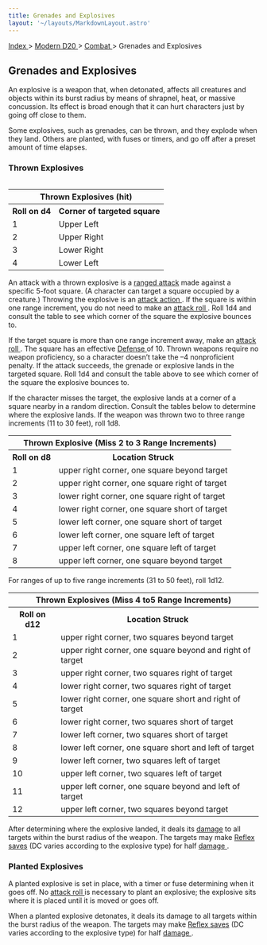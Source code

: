 ```yaml
---
title: Grenades and Explosives
layout: '~/layouts/MarkdownLayout.astro'
---
```


[ Index ](/) > [ Modern D20 ](/modern.d20.srd) > [ Combat ](/modern.d20.srd/combat) > Grenades and Explosives

##  Grenades and Explosives

An explosive is a weapon that, when detonated, affects all creatures and
objects within its burst radius by means of shrapnel, heat, or massive
concussion. Its effect is broad enough that it can hurt characters just by
going off close to them.

Some explosives, such as grenades, can be thrown, and they explode when they
land. Others are planted, with fuses or timers, and go off after a preset
amount of time elapses.

###  Thrown Explosives


<table style="float: right"> <tr> <th colspan="2"> Thrown Explosives (hit) </th> </tr> <tr> <th> Roll on d4 </th> <th> Corner of targeted square </th> </tr> <tr> <td> 1 </td> <td> Upper Left </td> </tr> <tr class="shaded"> <td> 2 </td> <td> Upper Right </td> </tr> <tr> <td> 3 </td> <td> Lower Right </td> </tr> <tr class="shaded"> <td> 4 </td> <td> Lower Left </td> </tr> </table>



An attack with a thrown explosive is a [ ranged attack](/modern.d20.srd/combat/attack.actions) made against a specific 5-foot
square. (A character can target a square occupied by a creature.) Throwing the
explosive is an [ attack action ](/modern.d20.srd/combat/attack.actions) . If
the square is within one range increment, you do not need to make an [ attack roll ](/modern.d20.srd/combat/attack.roll) . Roll 1d4 and consult the table to
see which corner of the square the explosive bounces to.

If the target square is more than one range increment away, make an [ attack roll ](/modern.d20.srd/combat/attack.roll) . The square has an effective [Defense ](/modern.d20.srd/combat/defense) of 10. Thrown weapons require no
weapon proficiency, so a character doesn’t take the –4 nonproficient penalty.
If the attack succeeds, the grenade or explosive lands in the targeted square.
Roll 1d4 and consult the table above to see which corner of the square the
explosive bounces to.

If the character misses the target, the explosive lands at a corner of a
square nearby in a random direction. Consult the tables below to determine
where the explosive lands. If the weapon was thrown two to three range
increments (11 to 30 feet), roll 1d8.


<table> <tr> <th colspan="2"> Thrown Explosive (Miss 2 to 3 Range Increments) </th> </tr> <tr> <th> Roll on d8 </th> <th> Location Struck </th> </tr> <tr> <td> 1 </td> <td> upper right corner, one square beyond target </td> </tr> <tr class="shaded"> <td> 2 </td> <td> upper right corner, one square right of target </td> </tr> <tr> <td> 3 </td> <td> lower right corner, one square right of target </td> </tr> <tr class="shaded"> <td> 4 </td> <td> lower right corner, one square short of target </td> </tr> <tr> <td> 5 </td> <td> lower left corner, one square short of target </td> </tr> <tr class="shaded"> <td> 6 </td> <td> lower left corner, one square left of target </td> </tr> <tr> <td> 7 </td> <td> upper left corner, one square left of target </td> </tr> <tr class="shaded"> <td> 8 </td> <td> upper left corner, one square beyond target </td> </tr> </table>



For ranges of up to five range increments (31 to 50 feet), roll 1d12.


<table> <tr> <th colspan="2"> Thrown Explosives (Miss 4 to5 Range Increments) </th> </tr> <tr> <th> Roll on d12 </th> <th> Location Struck </th> </tr> <tr> <td> 1 </td> <td> upper right corner, two squares beyond target </td> </tr> <tr class="shaded"> <td> 2 </td> <td> upper right corner, one square beyond and right of target </td> </tr> <tr> <td> 3 </td> <td> upper right corner, two squares right of target </td> </tr> <tr class="shaded"> <td> 4 </td> <td> lower right corner, two squares right of target </td> </tr> <tr> <td> 5 </td> <td> lower right corner, one square short and right of target </td> </tr> <tr class="shaded"> <td> 6 </td> <td> lower right corner, two squares short of target </td> </tr> <tr> <td> 7 </td> <td> lower left corner, two squares short of target </td> </tr> <tr class="shaded"> <td> 8 </td> <td> lower left corner, one square short and left of target </td> </tr> <tr> <td> 9 </td> <td> lower left corner, two squares left of target </td> </tr> <tr class="shaded"> <td> 10 </td> <td> upper left corner, two squares left of target </td> </tr> <tr> <td> 11 </td> <td> upper left corner, one square beyond and left of target </td> </tr> <tr class="shaded"> <td> 12 </td> <td> upper left corner, two squares beyond target </td> </tr> </table>



After determining where the explosive landed, it deals its [ damage](/modern.d20.srd/combat/damage) to all targets within the burst radius of the
weapon. The targets may make [ Reflex saves](/modern.d20.srd/basics/saving.throws) (DC varies according to the explosive
type) for half [ damage ](/modern.d20.srd/combat/damage) .

###  Planted Explosives

A planted explosive is set in place, with a timer or fuse determining when it
goes off. No [ attack roll ](/modern.d20.srd/combat/attack.roll) is necessary
to plant an explosive; the explosive sits where it is placed until it is moved
or goes off.

When a planted explosive detonates, it deals its damage to all targets within
the burst radius of the weapon. The targets may make [ Reflex saves](/modern.d20.srd/basics/saving.throws) (DC varies according to the explosive
type) for half [ damage ](/modern.d20.srd/combat/damage) .

